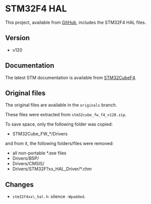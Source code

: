 # STM32F4 HAL

This project, available from [GitHub](https://github.com/xpacks/stm32f4-hal),
includes the STM32F4 HAL files.

## Version

* v120

## Documentation

The latest STM documentation is available from
[STM32CubeF4](http://www.st.com/web/catalog/tools/FM147/CL1794/SC961/SS1743/LN1897/PF259243).

## Original files

The original files are available in the `originals` branch.

These files were extracted from `stm32cube_fw_f4_v120.zip`.

To save space, only the following folder was copied:

* STM32Cube\_FW\_*/Drivers

and from it, the following folders/files were removed:

* all non-portable *.exe files
* Drivers/BSP/
* Drivers/CMSIS/
* Drivers/STM32F?xx\_HAL\_Driver/*.chm

## Changes

* `stm32f4xx\_hal.h`: silence `-Wpadded`.

